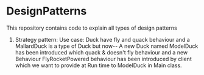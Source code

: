 # DesignPatterns
This repository contains code to explain all types of design patterns
1. Strategy pattern:
Use case:
Duck have fly and quack behaviour and a MallardDuck is a type of Duck but now--
A new Duck named ModelDuck has been introduced which quack & doesn't fly behaviour and
a new Behaviour FlyRocketPowered behaviour has been introduced by client which we want to provide at Run time to ModelDuck
in Main class.
